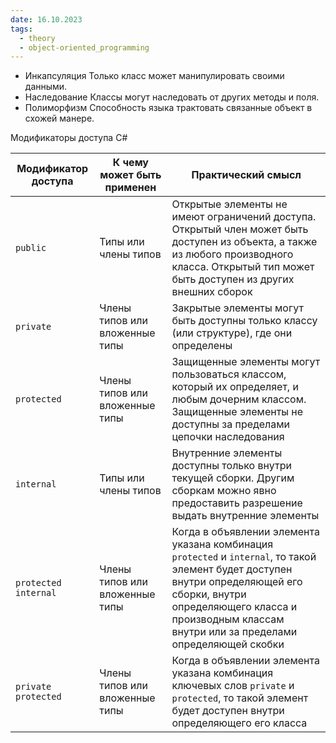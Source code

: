 ```yaml
---
date: 16.10.2023
tags:
  - theory
  - object-oriented_programming
---
```

- Инкапсуляция
  Только класс может манипулировать своими данными.
- Наследование
  Классы могут наследовать от других методы и поля.
- Полиморфизм
  Способность языка трактовать связанные объект в схожей манере.

Модификаторы доступа C#

| Модификатор доступа  | К чему может быть применен     | Практический смысл                                                                                                                                                                                                                     |
| -------------------- | ------------------------------ | -------------------------------------------------------------------------------------------------------------------------------------------------------------------------------------------------------------------------------------- |
| `public`             | Типы или члены типов           | Открытые элементы не имеют ограничений доступа. Открытый член может быть доступен из объекта, а также из любого производного класса. Открытый тип может быть доступен из других внешних сборок                                         |
| `private`            | Члены типов или вложенные типы | Закрытые элементы могут быть доступны только классу (или структуре), где они определены                                                                                                                                                |
| `protected`          | Члены типов или вложенные типы | Защищенные элементы могут пользоваться классом, который их определяет, и любым дочерним классом. Защищенные элементы не доступны за пределами цепочки наследования                                                                     |
| `internal`           | Типы или члены типов           | Внутренние элементы доступны только внутри текущей сборки. Другим сборкам можно явно предоставить разрешение выдать внутренние элементы                                                                                                |
| `protected internal` | Члены типов или вложенные типы | Когда в объявлении элемента указана комбинация `protected` и `internal`, то такой элемент будет доступен внутри определяющей его сборки, внутри определяющего класса и производным классам внутри или за пределами определяющей скобки |
| `private protected`  | Члены типов или вложенные типы | Когда в объявлении элемента указана комбинация ключевых слов `private` и `protected`, то такой элемент будет доступен внутри определяющего его класса                                                                                                                                                                                                                                       |

